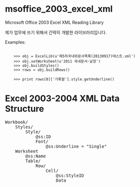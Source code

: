 msoffice_2003_excel_xml
=======================

Microsoft Office 2003 Excel XML Reading Library

제가 업무에 쓰기 위해서 간략히 개발한 라이브러리입니다.


Examples:
<pre><code>
    >>> obj = ExcelLib(u'제5차국내외문서목록(20130917)테스트.xml')
    >>> obj.setWorksheet(u'2011 국내문서-낱장')
    >>> obj.buildStyles()
    >>> rows = obj.buildRows()

    >>> print rows[0]['기록철'].style.getUnderline()
</code></pre>


Excel 2003-2004 XML Data Structure
==================================

<pre>
Workbook/
    Styles/
        Style/
            @ss:ID
            Font/
                @ss:Underline = "Single"
    Worksheet
        @ss:Name
        Table/
            Row/
                Cell/
                    @ss:StyleID
                    Data
</pre>
